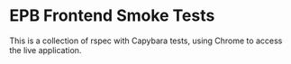 EPB Frontend Smoke Tests
===================

This is a collection of rspec with Capybara tests, using Chrome to access the live application.
